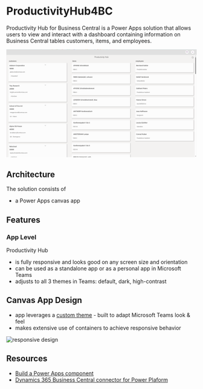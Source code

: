 # ProductivityHub4BC

Productivity Hub for Business Central is a Power Apps solution that allows users to view and interact with a dashboard containing information on Business Central tables customers, items, and employees. 

![Productivity Hub](assets/screen.png)

## Architecture

The solution consists of

* a Power Apps canvas app

## Features

### App Level

Productivity Hub

* is fully responsive and looks good on any screen size and orientation
* can be used as a standalone app or as a personal app in Microsoft Teams
* adjusts to all 3 themes in Teams: default, dark, high-contrast

## Canvas App Design

* app leverages a [custom theme](https://github.com/pnp/powerapps-samples/tree/main/samples/fluentui-for-teams-theme) - built to adapt Microsoft Teams look & feel
* makes extensive use of containers to achieve responsive behavior

![responsive design](assets/responsive.gif)

## Resources

* [Build a Power Apps component](https://learn.microsoft.com/training/modules/build-power-app-component/)
* [Dynamics 365 Business Central connector for Power Plaform](https://learn.microsoft.com/connectors/dynamicssmbsaas/)
